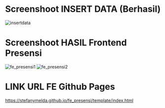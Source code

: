 # Screenshoot INSERT DATA (Berhasil)

![insertdata](https://github.com/stefanymelda/fe_presensi/assets/94597289/f7bbd508-16bd-4cc8-88f4-d3deef1edddd)

# Screenshoot HASIL Frontend Presensi

![fe_presensi1](https://github.com/stefanymelda/fe_presensi/assets/94597289/57639793-f972-40bb-aff2-7dfbaa0dbb0a)
![fe_presensi2](https://github.com/stefanymelda/fe_presensi/assets/94597289/aedc5efe-6bb7-4575-9a2e-4e195f78568f)

# LINK URL FE Github Pages

https://stefanymelda.github.io/fe_presensi/template/index.html
